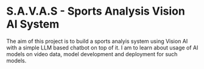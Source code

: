 # S.A.V.A.S - Sports Analysis Vision AI System

The aim of this project is to build a sports analyis system using Vision AI with a simple LLM based chatbot on top of it.
I am to learn about usage of AI models on video data, model development and deployment for such models.
